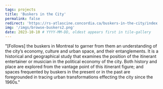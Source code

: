 ```yaml
---
tags: projects
title: 'Buskers in the City'
permalink: false
redirect: 'https://rs-atlascine.concordia.ca/buskers-in-the-city/index.html?module=module.stories'
img: '/imgs/browse-buskers2.png'
date: 2023-10-10 # YYYY-MM-DD, oldest appears first in tile-gallery
---
```



"[Follows] the buskers in Montreal to garner from them an understanding of the city’s economy, culture and urban space, and their entanglements. It is a historical and geographical study that examines the position of the itinerant entertainer or musician in the political economy of the city. Both history and place are explored from the vantage point of this itinerant figure; and spaces frequented by buskers in the present or in the past are foregrounded in tracing urban transformations effecting the city since the 1960s."